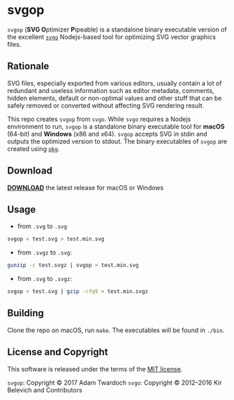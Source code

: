 # svgop 

`svgop` (**SVG O**ptimizer **P**ipeable) is a standalone binary executable version of the excellent [`svgo`](https://github.com/svg/svgo) Nodejs-based tool for optimizing SVG vector graphics files. 

## Rationale

SVG files, especially exported from various editors, usually contain a lot of redundant and useless information such as editor metadata, comments, hidden elements, default or non-optimal values and other stuff that can be safely removed or converted without affecting SVG rendering result.

This repo creates `svgop` from `svgo`. While `svgo` requires a Nodejs environment to run, `svgop` is a standalone binary executable tool for **macOS** (64-bit) and **Windows** (x86 and x64). `svgop` accepts SVG in stdin and outputs the optimized version to stdout. The binary executables of `svgop` are created using [`pkg`](https://www.npmjs.com/package/pkg). 

## Download

[**DOWNLOAD**](https://github.com/twardoch/svgop/releases/latest) the latest release for macOS or Windows

## Usage 

- from `.svg` to `.svg`

```bash
svgop < test.svg > test.min.svg
```

- from `.svgz` to `.svg`:

```bash
gunzip -c test.svgz | svgop > test.min.svg
```

- from `.svg` to `.svgz`:

```bash
svgop < test.svg | gzip -cfq9 > test.min.svgz
```

## Building

Clone the repo on macOS, run `make`. The executables will be found in `./bin`. 

## License and Copyright

This software is released under the terms of the [MIT license](https://github.com/twardoch/svgop/blob/master/LICENSE).

`svgop`: Copyright © 2017 Adam Twardoch
`svgo`: Copyright © 2012–2016 Kir Belevich and Contributors
